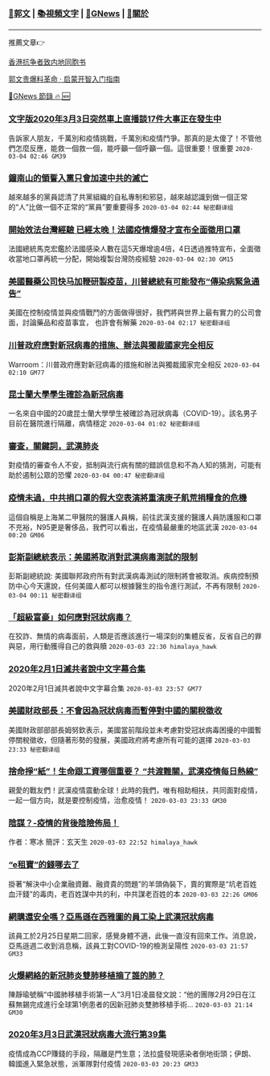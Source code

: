 ###  [:eagle:郭文](https://github.com/ourhimalayas/txt) | [:books:視頻文字](https://github.com/ourhimalayas/txt/blob/master/content/README.md) | [:newspaper:GNews](https://github.com/ourhimalayas/txt/blob/master/content/gnews/README.md) | [:pray:關於](https://github.com/ourhimalayas/home/tree/master/about)
---

推薦文章:point_right:

[香港抗争者致内地同胞书](https://github.com/ourhimalayas/news/blob/master/2019/08/a_letter_from_the_hong_kong_people.md)

[郭文贵爆料革命 · 启蒙开智入门指南](https://github.com/ourhimalayas/txt/issues/1)

[:newspaper:GNews 節錄 :fire: :new:](https://github.com/ourhimalayas/txt/blob/master/content/gnews/README.md) 



### [文字版2020年3月3日突然車上直播談17件大事正在發生中](/content/gnews/1/README.md)

告訴家人朋友，千萬別和疫情挑戰，千萬別和疫情鬥爭。那真的是太傻了！不管他們怎麼反應，能救一個救一個，能呼籲一個呼籲一個。這很重要！很重要  `2020-03-04 02:46 GM39`

### [鐘南山的領誓入黨只會加速中共的滅亡](/content/gnews/2/README.md)

越來越多的黨員認清了共黨組織的自私專制和邪惡，越來越認識到做一個正常的“人”比做一個不正常的“黨員”要重要得多  `2020-03-04 02:44 秘密翻译组`

### [開始效法台灣經驗 已經太晚！法國疫情爆發才宣布全面徵用口罩](/content/gnews/3/README.md)

法國總統馬克宏鑑於法國感染人數在這5天爆增逾4倍，4日透過推特宣布，全面徵收當地口罩再統一分配，開始複製台灣防疫經驗  `2020-03-04 02:30 GM15`

### [美國醫藥公司快⻢加鞭研製疫苗，川普總統有可能發布“傳染病緊急通告”](/content/gnews/4/README.md)

美國在控制疫情並與疫情戰鬥的方面做得很好，我們將與世界上最有實力的公司會面，討論藥品和疫苗事宜， 也許會有解藥  `2020-03-04 02:17 秘密翻译组`

### [川普政府應對新冠病毒的措施、辦法與獨裁國家完全相反](/content/gnews/5/README.md)

Warroom：川普政府應對新冠病毒的措施和辦法與獨裁國家完全相反  `2020-03-04 02:10 GM77`

### [昆士蘭大學學生確診為新冠病毒](/content/gnews/6/README.md)

一名來自中國的20歲昆士蘭大學學生被確診為冠狀病毒（COVID-19）。該名男子目前在醫院進行隔離，病情穩定  `2020-03-04 01:02 秘密翻译组`

### [審查，關鍵詞，武漢肺炎](/content/gnews/7/README.md)

對疫情的審查令人不安，抵制與流行病有關的錯誤信息和不為人知的猜測，可能有助於遏制公眾的恐懼  `2020-03-04 00:47 秘密翻译组`

### [疫情未過，中共捐口罩的假大空表演將重演庚子飢荒捐糧食的危機](/content/gnews/8/README.md)

這個自稱是上海某二甲醫院的醫護人員稱，前往武漢支援的醫護人員防護服和口罩不充裕，N95更是奢侈品，我們可以看出，在疫情最嚴重的地區武漢  `2020-03-04 00:20 GM06`

### [彭斯副總統表示：美國將取消對武漢病毒測試的限制](/content/gnews/9/README.md)

彭斯副總統說: 美國聯邦政府所有對武漢病毒測試的限制將會被取消。疾病控制預防中心今天還說，任何美國人都可以根據醫生的指令進行測試，不再有限制  `2020-03-04 00:11 秘密翻译组`

### [「超級富豪」如何應對冠狀病毒？](/content/gnews/10/README.md)

在狡詐、無情的病毒面前，人類是否應該進行一場深刻的集體反省，反省自己的罪與惡，用行動獲得自己的救與贖  `2020-03-03 22:30 himalaya_hawk`

### [2020年2月1日滅共者說中文字幕合集](/content/gnews/11/README.md)

2020年2月1日滅共者說中文字幕合集  `2020-03-03 23:57 GM77`

### [美國財政部長：不會因為冠狀病毒而暫停對中國的關稅徵收](/content/gnews/12/README.md)

美國財政部部部長姆努欽表示，美國當前階段並未考慮對受冠狀病毒困擾的中國暫停關稅徵收，但隨著形勢的發展，美國政府將考慮所有可能的選擇  `2020-03-03 23:33 秘密翻译组`

### [捨命掙“紙”！生命跟工資哪個重要？ “共渡難關，武漢疫情每日熱線”](/content/gnews/13/README.md)

親愛的戰友們！武漢疫情震動全球！此時的我們，唯有相助相扶，共同面對疫情，一起一個方向，就是要控制疫情，治愈疫情！  `2020-03-03 23:33 GM30`

### [陰謀？-疫情的背後陰險佈局！](/content/gnews/14/README.md)

作者：寒冰
簡評：玄天生
 `2020-03-03 22:52 himalaya_hawk`

### [“e租寶”的錢哪去了](/content/gnews/15/README.md)

掛著“解決中小企業融資難、融資貴的問題”的羊頭偽裝下，賣的實際是“坑老百姓血汗錢”的毒肉，老百姓謀中共的利，中共謀老百姓的本  `2020-03-03 22:26 GM06`

### [網購還安全嗎？亞馬遜在西雅圖的員工染上武漢冠狀病毒](/content/gnews/16/README.md)

該員工於2月25日星期二回家，感覺身體不適，此後一直沒有回來工作。消息說，亞馬遜週二收到消息稱，該員工對COVID-19的檢測呈陽性  `2020-03-03 21:57 GM33`

### [火爆網絡的新冠肺炎雙肺移植摘了誰的肺？](/content/gnews/17/README.md)

陳靜瑜號稱“中國肺移植手術第一人”3月1日凌晨發文說：“他的團隊2月29日在江蘇無錫完成進行全球第1例患者的因新冠肺炎雙肺移植手術...  `2020-03-03 21:14 GM30`

### [2020年3月3日武漢冠狀病毒大流行第39集](/content/gnews/18/README.md)

疫情成為CCP賺錢的手段，隔離是門生意；法拉盛發現感染者倒地街頭；伊朗、韓國進入緊急狀態，派軍隊對付疫情  `2020-03-03 20:23 GM33`

